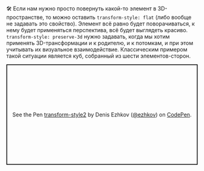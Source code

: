 ---
---

🛠 Если нам нужно просто повернуть какой-то элемент в 3D-пространстве, то можно оставить `transform-style: flat` (либо вообще не задавать это свойство). Элемент всё равно будет поворачиваться, к нему будет применяться перспектива, всё будет выглядеть красиво. `transform-style: preserve-3d` нужно задавать, когда мы хотим применять 3D-трансформации и к родителю, и к потомкам, и при этом учитывать их визуальное взаимодействие. Классическим примером такой ситуации является куб, собранный из шести элементов-сторон.

<p class="codepen" data-height="265" data-theme-id="light" data-default-tab="css,result" data-user="ezhkov" data-slug-hash="vYyeZmv" style="height: 265px; box-sizing: border-box; display: flex; align-items: center; justify-content: center; border: 2px solid; margin: 1em 0; padding: 1em;" data-pen-title="transform-style2">
  <span>See the Pen <a href="https://codepen.io/ezhkov/pen/vYyeZmv">
  transform-style2</a> by Denis Ezhkov (<a href="https://codepen.io/ezhkov">@ezhkov</a>)
  on <a href="https://codepen.io">CodePen</a>.</span>
</p>
<script async src="https://cpwebassets.codepen.io/assets/embed/ei.js"></script>
